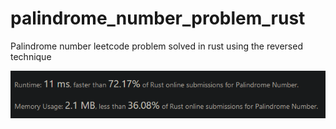 # palindrome_number_problem_rust
Palindrome number leetcode problem solved in rust using the reversed technique

![result](https://github.com/barlette/palindrome_number_problem_rust/blob/main/result.png?raw=true)
